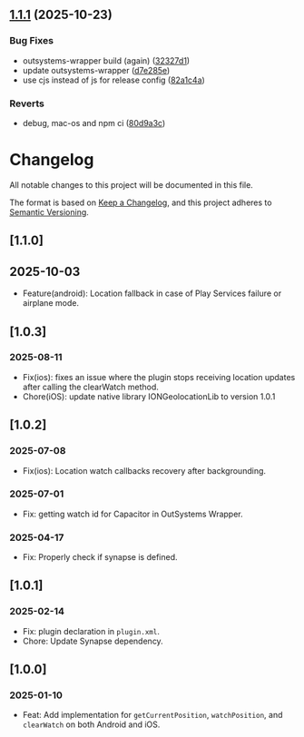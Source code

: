 ## [1.1.1](https://github.com/OS-pedrogustavobilro/cordova-outsystems-geolocation/compare/1.1.0...1.1.1) (2025-10-23)


### Bug Fixes

* outsystems-wrapper build (again) ([32327d1](https://github.com/OS-pedrogustavobilro/cordova-outsystems-geolocation/commit/32327d1f9deee6940fc7ecc42c985fc65c344cb2))
* update outsystems-wrapper ([d7e285e](https://github.com/OS-pedrogustavobilro/cordova-outsystems-geolocation/commit/d7e285e7f758875892742fd01fb1a567d9b2ebb7))
* use cjs instead of js for release config ([82a1c4a](https://github.com/OS-pedrogustavobilro/cordova-outsystems-geolocation/commit/82a1c4a6cc6c526cc675eb0120aee4b39240abc4))


### Reverts

* debug, mac-os and npm ci ([80d9a3c](https://github.com/OS-pedrogustavobilro/cordova-outsystems-geolocation/commit/80d9a3c2a9b290b08bfa9e7fe89777e1d2dffff6))

# Changelog
All notable changes to this project will be documented in this file.

The format is based on [Keep a Changelog](https://keepachangelog.com/en/1.0.0/),
and this project adheres to [Semantic Versioning](https://semver.org/spec/v2.0.0.html).

## [1.1.0]

## 2025-10-03

- Feature(android): Location fallback in case of Play Services failure or airplane mode.

## [1.0.3]

### 2025-08-11
- Fix(ios): fixes an issue where the plugin stops receiving location updates after calling the clearWatch method.
- Chore(iOS): update native library IONGeolocationLib to version 1.0.1

## [1.0.2]

### 2025-07-08
- Fix(ios): Location watch callbacks recovery after backgrounding.

### 2025-07-01

- Fix: getting watch id for Capacitor in OutSystems Wrapper.

### 2025-04-17

- Fix: Properly check if synapse is defined.

## [1.0.1]

### 2025-02-14

- Fix: plugin declaration in `plugin.xml`.
- Chore: Update Synapse dependency.

## [1.0.0]

### 2025-01-10
- Feat: Add implementation for `getCurrentPosition`, `watchPosition`, and `clearWatch` on both Android and iOS.
